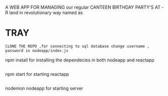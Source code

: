  A WEB APP FOR MANAGING our regular CANTEEN BIRTHDAY PARTY'S AT -R land in revolutionary way named as 
 
 # TRAY
 
 ```
 CLONE THE REPO ,for connecting to sql database change username , password in nodeapp/index.js 
```
npm install   for installing the  dependecies in  both nodeapp and reactapp 
```

```
npm start for starting reactapp
```
```
nodemon nodeapp for starting server
```
